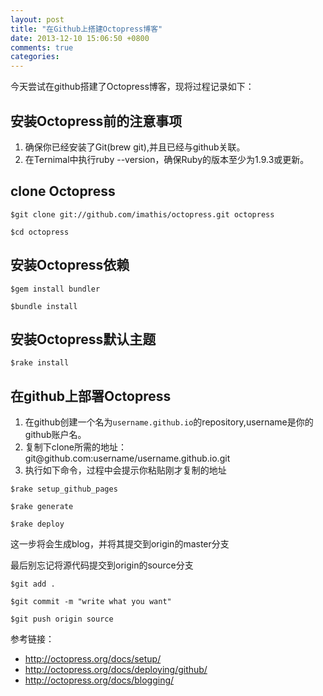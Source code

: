 ```yaml
---
layout: post
title: "在Github上搭建Octopress博客"
date: 2013-12-10 15:06:50 +0800
comments: true
categories: 
---
```

今天尝试在github搭建了Octopress博客，现将过程记录如下：
<h2>安装Octopress前的注意事项</h2>
<ol>
<li>确保你已经安装了Git(brew git),并且已经与github关联。</li>
<li>在Ternimal中执行ruby --version，确保Ruby的版本至少为1.9.3或更新。</li>
</ol>

<h2>clone Octopress</h2>

	$git clone git://github.com/imathis/octopress.git octopress

	$cd octopress

<h2>安装Octopress依赖</h2>

	$gem install bundler

	$bundle install

<h2>安装Octopress默认主题</h2>
	
	$rake install

<h2>在github上部署Octopress</h2>
<ol>
<li>在github创建一个名为<code>username.github.io</code>的repository,username是你的github账户名。</li>
<li>复制下clone所需的地址：git@github.com:username/username.github.io.git</li>
<li>执行如下命令，过程中会提示你粘贴刚才复制的地址</li>
</ol>

	$rake setup_github_pages

	$rake generate

	$rake deploy

<p>这一步将会生成blog，并将其提交到origin的master分支</p>

<p>最后别忘记将源代码提交到origin的source分支</p>

	$git add .

	$git commit -m "write what you want"

	$git push origin source

<p>参考链接：</p>
<ul>
<li><a href="http://octopress.org/docs/setup/" target="_blank">http://octopress.org/docs/setup/</a></li>
<li><a href="http://octopress.org/docs/deploying/github/" target="_blank">http://octopress.org/docs/deploying/github/</a></li>
<li><a href="http://octopress.org/docs/blogging/" target="_blank">http://octopress.org/docs/blogging/</a></li>
</ul>